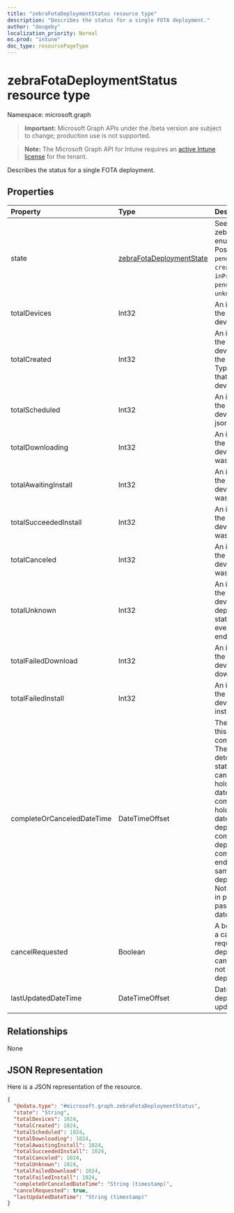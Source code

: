 ```yaml
---
title: "zebraFotaDeploymentStatus resource type"
description: "Describes the status for a single FOTA deployment."
author: "dougeby"
localization_priority: Normal
ms.prod: "intune"
doc_type: resourcePageType
---
```


# zebraFotaDeploymentStatus resource type

Namespace: microsoft.graph

> **Important:** Microsoft Graph APIs under the /beta version are subject to change; production use is not supported.

> **Note:** The Microsoft Graph API for Intune requires an [active Intune license](https://go.microsoft.com/fwlink/?linkid=839381) for the tenant.

Describes the status for a single FOTA deployment.

## Properties
|Property|Type|Description|
|:---|:---|:---|
|state|[zebraFotaDeploymentState](../resources/intune-androidfotaservice-zebrafotadeploymentstate.md)|See zebraFotaDeploymentState enum for possible values. Possible values are: `pendingCreation`, `createFailed`, `created`, `inProgress`, `completed`, `pendingCancel`, `canceled`, `unknownFutureValue`.|
|totalDevices|Int32|An integer that indicates the total number of devices in the deployment.|
|totalCreated|Int32|An integer that indicates the total number of devices that have a job in the CREATED state. Typically indicates jobs that did not reach the devices. |
|totalScheduled|Int32|An integer that indicates the total number of devices that received the json and are scheduled. |
|totalDownloading|Int32|An integer that indicates the total number of devices where installation was successful.|
|totalAwaitingInstall|Int32|An integer that indicates the total number of devices where installation was successful.|
|totalSucceededInstall|Int32|An integer that indicates the total number of devices where installation was successful.|
|totalCanceled|Int32|An integer that indicates the total number of devices where installation was canceled.|
|totalUnknown|Int32|An integer that indicates the total number of devices where no deployment status or end state has not received, even after the scheduled end date was reached.|
|totalFailedDownload|Int32|An integer that indicates the total number of devices that have failed to download the new OS file.|
|totalFailedInstall|Int32|An integer that indicates the total number of devices that have failed to install the new OS file.|
|completeOrCanceledDateTime|DateTimeOffset|The date and time when this deployment was completed or canceled. The actual date time is determined by the value of state. If the state is canceled, this property holds the cancellation date/time. If the the state is completed, this property holds the completion date/time. If the deployment is not completed before the deployment end date, then completed date/time and end date/time are the same. This is always in the deployment timezone. Note: An installation that is in progress can continue past the deployment end date.|
|cancelRequested|Boolean|A boolean that indicates if a cancellation was requested on the deployment. NOTE: A cancellation request does not guarantee that the deployment was canceled.|
|lastUpdatedDateTime|DateTimeOffset| Date and time when the deployment status was updated from Zebra|

## Relationships
None

## JSON Representation
Here is a JSON representation of the resource.
<!-- {
  "blockType": "resource",
  "@odata.type": "microsoft.graph.zebraFotaDeploymentStatus"
}
-->
``` json
{
  "@odata.type": "#microsoft.graph.zebraFotaDeploymentStatus",
  "state": "String",
  "totalDevices": 1024,
  "totalCreated": 1024,
  "totalScheduled": 1024,
  "totalDownloading": 1024,
  "totalAwaitingInstall": 1024,
  "totalSucceededInstall": 1024,
  "totalCanceled": 1024,
  "totalUnknown": 1024,
  "totalFailedDownload": 1024,
  "totalFailedInstall": 1024,
  "completeOrCanceledDateTime": "String (timestamp)",
  "cancelRequested": true,
  "lastUpdatedDateTime": "String (timestamp)"
}
```





